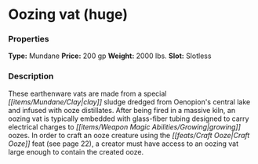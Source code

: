 ﻿---
Title: "Oozing vat (huge)"
Type: "Mundane"
Price: "200 gp"
Weight: "2000 lbs."
Slot: "Slotless"
Description: |
  "These earthenware vats are made from a special clay sludge dredged from Oenopion's central lake and infused with ooze distillates. After being fired in a massive kiln, an oozing vat is typically embedded with glass-fiber tubing designed to carry electrical charges to growing oozes. In order to craft an ooze creature using the Craft Ooze feat (see page 22), a creator must have access to an oozing vat large enough to contain the created ooze."
Sources: "['Alchemy Manual']"
---

# Oozing vat (huge)

### Properties

**Type:** Mundane **Price:** 200 gp **Weight:** 2000 lbs. **Slot:** Slotless

### Description

These earthenware vats are made from a special _[[items/Mundane/Clay|clay]]_ sludge dredged from Oenopion's central lake and infused with ooze distillates. After being fired in a massive kiln, an oozing vat is typically embedded with glass-fiber tubing designed to carry electrical charges to _[[items/Weapon Magic Abilities/Growing|growing]]_ oozes. In order to craft an ooze creature using the _[[feats/Craft Ooze|Craft Ooze]]_ feat (see page 22), a creator must have access to an oozing vat large enough to contain the created ooze.

